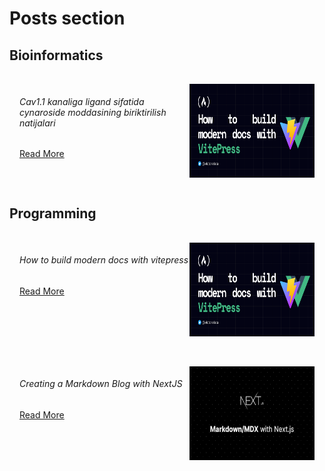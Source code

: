 # Posts section

<!-- :::info
Articles on bioinformatics and programming are posted in this section. ||
Ushbu bo'limda bioinformatika va dasturlash bo'yicha maqolalar joylashtirilib boriladi.
::: -->

## Bioinformatics

<div style="
  display: flex; 
  justify-content: space-between; 
  border: 1px solid var(--vp-c-brand-lighter); 
  border-radius:5px; 
  padding: 1rem; 
  margin-top: 1rem;">
  <div>
    <h6>Cav1.1 kanaliga ligand sifatida cynaroside moddasining biriktirilish natijalari</h6>
    <a href="./bio/2022-11-25-docking-on-ca-complex">Read More</a>
  </div>
  <img width="200px" height="150px" src="../public/images/dev/viteblog.png" />
</div>

## Programming

<div style="
  display: flex; 
  justify-content: space-between; 
  border: 1px solid var(--vp-c-brand-lighter); 
  border-radius:5px; 
  padding: 1rem; 
  margin-top: 1rem;">
  <div>
    <h6>How to build modern docs with vitepress</h6>
    <a href="./dev/how-to-build-modern-docs-with-vitepress">Read More</a>
  </div>
  <img width="200px" height="150px" src="../public/images/dev/viteblog.png" />
</div>

<div style="
  display: flex; 
  justify-content: space-between; 
  border: 1px solid var(--vp-c-brand-lighter); 
  border-radius:5px; 
  padding: 1rem; 
  margin-top: 1rem;">
  <div>
    <h6>Creating a Markdown Blog with NextJS</h6>
    <a href="./dev/creating-markdown-blog-with-nextjs">Read More</a>
  </div>
  <img width="200px" height="150px" src="../public/images/dev/next-markdown.png" />
</div>